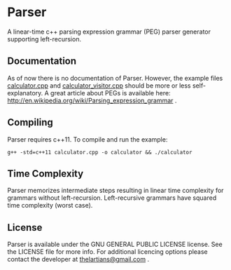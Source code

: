 Parser
======

A linear-time c++ parsing expression grammar (PEG) parser generator supporting left-recursion.

Documentation
-------------
As of now there is no documentation of Parser. However, the example files [calculator.cpp](calculator.cpp) and [calculator_visitor.cpp](calculator_visitor.cpp) should be more or less self-explanatory. A great article about PEGs is available here: http://en.wikipedia.org/wiki/Parsing_expression_grammar .


Compiling
---------
Parser requires c++11. To compile and run the example: 

```
g++ -std=c++11 calculator.cpp -o calculator && ./calculator
```

Time Complexity
---------------
Parser memorizes intermediate steps resulting in linear time complexity for grammars without left-recursion. Left-recursive grammars have squared time complexity (worst case).

License
-------
Parser is available under the GNU GENERAL PUBLIC LICENSE license. See the LICENSE file for more info.
For additional licencing options please contact the developer at thelartians@gmail.com .
